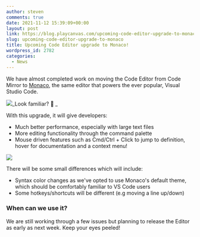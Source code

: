 ```yaml
---
author: steven
comments: true
date: 2021-11-12 15:39:09+00:00
layout: post
link: https://blog.playcanvas.com/upcoming-code-editor-upgrade-to-monaco/
slug: upcoming-code-editor-upgrade-to-monaco
title: Upcoming Code Editor upgrade to Monaco!
wordpress_id: 2782
categories:
  - News
---
```


We have almost completed work on moving the Code Editor from Code Mirror to [Monaco](https://github.com/Microsoft/monaco-editor), the same editor that powers the ever popular, Visual Studio Code.

[![](https://blog.playcanvas.com/wp-content/uploads/2021/11/image-1024x391.png)](https://blog.playcanvas.com/wp-content/uploads/2021/11/image.png)_Look familiar? 👀 _

With this upgrade, it will give developers:

- Much better performance, especially with large text files
- More editing functionality through the command palette
- Mouse driven features such as Cmd/Ctrl + Click to jump to definition, hover for documentation and a context menu!

[![](https://blog.playcanvas.com/wp-content/uploads/2021/11/playcanvas-monaco-code-editor-1.gif)](https://blog.playcanvas.com/wp-content/uploads/2021/11/playcanvas-monaco-code-editor-1.gif)

There will be some small differences which will include:

- Syntax color changes as we've opted to use Monaco's default theme, which should be comfortably familiar to VS Code users
- Some hotkeys/shortcuts will be different (e.g moving a line up/down)

### When can we use it?

We are still working through a few issues but planning to release the Editor as early as next week. Keep your eyes peeled!
